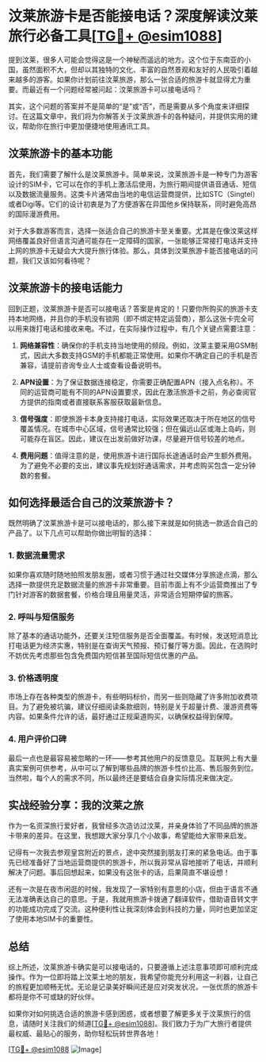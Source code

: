 # 汶莱旅游卡是否能接电话？深度解读汶莱旅行必备工具[[TG💪+ @esim1088](https://t.me/s/esim1088)]

提到汶莱，很多人可能会觉得这是一个神秘而遥远的地方。这个位于东南亚的小国，虽然面积不大，但却以其独特的文化、丰富的自然景观和友好的人民吸引着越来越多的游客。如果你计划前往汶莱旅游，那么一张合适的旅游卡就显得尤为重要。而最近有一个问题经常被问起：汶莱旅游卡可以接电话吗？

其实，这个问题的答案并不是简单的“是”或“否”，而是需要从多个角度来详细探讨。在这篇文章中，我们将为你解答关于汶莱旅游卡的各种疑问，并提供实用的建议，帮助你在旅行中更加便捷地使用通讯工具。

## 汶莱旅游卡的基本功能

首先，我们需要了解什么是汶莱旅游卡。简单来说，汶莱旅游卡是一种专门为游客设计的SIM卡，它可以在你的手机上激活后使用，为旅行期间提供语音通话、短信以及数据流量服务。这类卡片通常由当地的电信运营商提供，比如STC（Singtel）或者Digi等。它们的设计初衷是为了方便游客在异国他乡保持联系，同时避免高昂的国际漫游费用。

对于大多数游客而言，选择一张适合自己的旅游卡至关重要。尤其是在像汶莱这样网络覆盖良好但语言沟通可能存在一定障碍的国家，一张能够正常接打电话并支持上网的旅游卡无疑会大大提升旅行体验。那么，具体到汶莱旅游卡能否接电话的问题，我们又该如何看待呢？

## 汶莱旅游卡的接电话能力

回到正题，汶莱旅游卡是否可以接电话？答案是肯定的！只要你所购买的旅游卡支持本地网络，并且你的手机没有锁网（即不绑定特定运营商），那么这张卡完全可以用来拨打电话和接收来电。不过，在实际操作过程中，有几个关键点需要注意：

1. **网络兼容性**：确保你的手机支持当地使用的频段。例如，汶莱主要采用GSM制式，因此大多数支持GSM的手机都能正常使用。如果你不确定自己的手机是否兼容，请提前咨询专业人士或查看设备说明书。
   
2. **APN设置**：为了保证数据连接稳定，你需要正确配置APN（接入点名称）。不同的运营商可能有不同的APN设置要求，因此在激活旅游卡之前，务必查阅官方提供的指南或者直接联系客服获取最新信息。

3. **信号强度**：即使旅游卡本身支持接打电话，实际效果还取决于所在地区的信号覆盖情况。在城市中心区域，信号通常比较强；但在偏远山区或海上岛屿，则可能存在盲区。因此，建议在出发前做好功课，尽量避开信号较差的地点。

4. **费用问题**：值得注意的是，使用旅游卡进行国际长途通话时会产生额外费用。为了避免不必要的支出，建议事先规划好通话需求，并考虑购买包含一定分钟数的套餐。

## 如何选择最适合自己的汶莱旅游卡？

既然明确了汶莱旅游卡是可以接电话的，那么接下来就是如何挑选一款适合自己的产品了。以下几点可以帮助你做出明智的选择：

### 1. 数据流量需求
如果你喜欢随时随地拍照发朋友圈，或者习惯于通过社交媒体分享旅途点滴，那么选择一款提供充足数据流量的旅游卡非常重要。目前市面上有不少运营商推出了专门针对游客的数据套餐，价格合理且用量灵活，非常适合短期停留的旅客。

### 2. 呼叫与短信服务
除了基本的通话功能外，还要关注短信服务是否全面覆盖。有时候，发送短消息比打电话更为经济实惠，特别是在查询天气预报、预订餐厅等方面。因此，在选购时不妨优先考虑那些包含免费国内短信甚至国际短信优惠的产品。

### 3. 价格透明度
市场上存在各种类型的旅游卡，有些明码标价，而另一些则隐藏了许多附加收费项目。为了避免被坑骗，建议仔细阅读条款细则，特别是关于超量计费、漫游资费等内容。如果条件允许的话，最好通过正规渠道购买，以确保权益得到保障。

### 4. 用户评价口碑
最后一点也是最容易被忽略的一环——参考其他用户的反馈意见。互联网上有大量真实案例可供参考，从中可以了解到哪些品牌的旅游卡性价比高、售后服务到位。当然啦，每个人的需求不同，所以最终还是要结合自身实际情况来做决定。

## 实战经验分享：我的汶莱之旅

作为一名资深旅行爱好者，我曾经多次造访过汶莱，并亲身体验了不同品牌的旅游卡带来的差异。在这里，我想跟大家分享几个小故事，希望能给大家带来启发。

记得有一次我去参观皇宫附近的景点，途中突然接到朋友打来的紧急电话。由于事先已经准备好了当地运营商提供的旅游卡，所以我非常从容地接听了电话，并顺利解决了问题。事后回想起来，如果没有这张卡的话，后果简直不堪设想！

还有一次是在夜市闲逛的时候，我发现了一家特别有意思的小店，但由于语言不通无法准确表达自己的意思。于是，我就用旅游卡拨通了翻译软件，借助语音转文字的功能成功完成了交流。这种便利性让我深刻体会到科技的力量，同时也更加坚定了使用本地SIM卡的重要性。

## 总结

综上所述，汶莱旅游卡确实是可以接电话的，只要遵循上述注意事项即可顺利完成操作。作为一位即将踏上汶莱土地的朋友，我希望你能充分利用这一利器，让自己的旅程更加顺畅无忧。无论是记录美好瞬间还是应对突发状况，一张优质的旅游卡都将是你不可或缺的好伙伴。

如果你对如何挑选合适的旅游卡感到困惑，或者想要了解更多关于汶莱旅行的信息，请随时关注我们的频道[[TG💪+ @esim1088](https://t.me/s/esim1088)]。我们致力于为广大旅行者提供最权威、最贴心的服务，助你轻松玩转世界各地！

[[TG💪+ @esim1088](https://t.me/s/esim1088) ![Image](https://i.postimg.cc/4NQfJmqS/Snipaste-2025-05-13-00-14-12.png)]